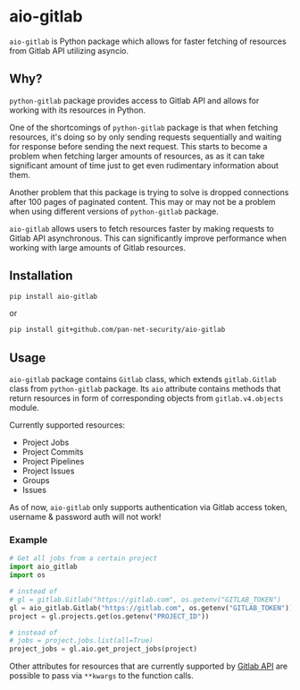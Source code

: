 aio-gitlab
===============

`aio-gitlab` is Python package which allows for faster fetching of resources from Gitlab API utilizing asyncio.

## Why?

`python-gitlab` package provides access to Gitlab API and allows for working with its resources in Python.

One of the shortcomings of `python-gitlab` package is that when fetching resources, it's doing so by only sending requests sequentially and waiting for response before sending the next request. This starts to become a problem when fetching larger amounts of resources, as as it can take significant amount of time just to get even rudimentary information about them.

Another problem that this package is trying to solve is dropped connections after 100 pages of paginated content. This may or may not be a problem when using different versions of `python-gitlab` package.

`aio-gitlab` allows users to fetch resources faster by making requests to Gitlab API asynchronous. This can significantly improve performance when working with large amounts of Gitlab resources.

## Installation

```sh
pip install aio-gitlab
```
or
```sh
pip install git+github.com/pan-net-security/aio-gitlab
```

## Usage

`aio-gitlab` package contains `Gitlab` class, which extends `gitlab.Gitlab` class from `python-gitlab` package. Its `aio` attribute contains methods that return resources in form of corresponding objects from `gitlab.v4.objects` module.

Currently supported resources:
- Project Jobs
- Project Commits
- Project Pipelines
- Project Issues
- Groups
- Issues

As of now, `aio-gitlab` only supports authentication via Gitlab access token, username & password auth will not work!

### Example

```python
# Get all jobs from a certain project
import aio_gitlab
import os

# instead of
# gl = gitlab.Gitlab("https://gitlab.com", os.getenv("GITLAB_TOKEN")
gl = aio_gitlab.Gitlab("https://gitlab.com", os.getenv("GITLAB_TOKEN"))
project = gl.projects.get(os.getenv("PROJECT_ID"))

# instead of
# jobs = project.jobs.list(all=True)
project_jobs = gl.aio.get_project_jobs(project)
```
Other attributes for resources that are currently supported by [Gitlab API](https://docs.gitlab.om/ee/api/README.html) are possible to pass via `**kwargs` to the function calls.
